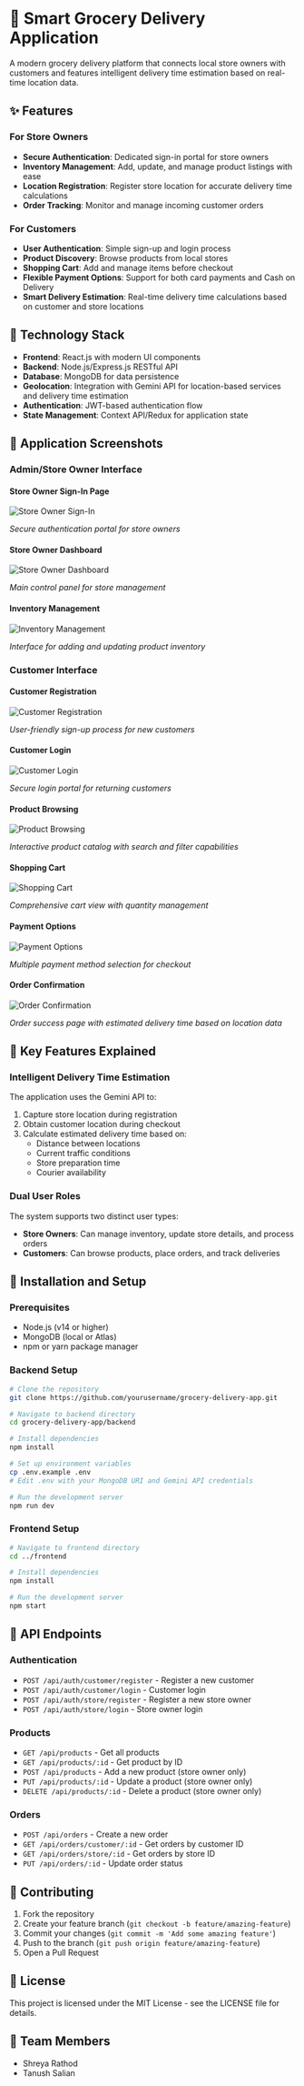 # 🛒 Smart Grocery Delivery Application

A modern grocery delivery platform that connects local store owners with customers and features intelligent delivery time estimation based on real-time location data.

## ✨ Features

### For Store Owners
- **Secure Authentication**: Dedicated sign-in portal for store owners
- **Inventory Management**: Add, update, and manage product listings with ease
- **Location Registration**: Register store location for accurate delivery time calculations
- **Order Tracking**: Monitor and manage incoming customer orders

### For Customers
- **User Authentication**: Simple sign-up and login process
- **Product Discovery**: Browse products from local stores
- **Shopping Cart**: Add and manage items before checkout
- **Flexible Payment Options**: Support for both card payments and Cash on Delivery
- **Smart Delivery Estimation**: Real-time delivery time calculations based on customer and store locations

## 🔧 Technology Stack

- **Frontend**: React.js with modern UI components
- **Backend**: Node.js/Express.js RESTful API
- **Database**: MongoDB for data persistence
- **Geolocation**: Integration with Gemini API for location-based services and delivery time estimation
- **Authentication**: JWT-based authentication flow
- **State Management**: Context API/Redux for application state

## 📸 Application Screenshots

### Admin/Store Owner Interface

#### Store Owner Sign-In Page
![Store Owner Sign-In](https://github.com/user-attachments/assets/9c0d6a6b-c096-4f0a-8940-2c2fc3b72d2f)

*Secure authentication portal for store owners*

#### Store Owner Dashboard
![Store Owner Dashboard](https://github.com/user-attachments/assets/f7cb5234-4dfd-44bf-a775-ab58a0200118)

*Main control panel for store management*

#### Inventory Management
![Inventory Management](https://github.com/user-attachments/assets/f4611480-102f-4243-ab57-c5f4d6ad268a)

*Interface for adding and updating product inventory*

### Customer Interface

#### Customer Registration
![Customer Registration](https://github.com/user-attachments/assets/e7c4f6a3-b10b-4747-bd11-8e3078e64f5b)

*User-friendly sign-up process for new customers*

#### Customer Login
![Customer Login](https://github.com/user-attachments/assets/8b26b2cd-9f22-4d46-a8a7-1a7d6999c97c)

*Secure login portal for returning customers*

#### Product Browsing
![Product Browsing](https://github.com/user-attachments/assets/1bf4e293-cfaa-46c3-9107-059decb25028)

*Interactive product catalog with search and filter capabilities*

#### Shopping Cart
![Shopping Cart](https://github.com/user-attachments/assets/785185a9-48cf-4c09-bff9-d2668a174c8c)

*Comprehensive cart view with quantity management*

#### Payment Options
![Payment Options](https://github.com/user-attachments/assets/39ae61d3-0069-4b55-a11a-f4f8f98d1ed5)

*Multiple payment method selection for checkout*

#### Order Confirmation
![Order Confirmation](https://github.com/user-attachments/assets/b6bdf8f6-ff67-47c7-b187-0b8a3298e792)

*Order success page with estimated delivery time based on location data*

## 🌟 Key Features Explained

### Intelligent Delivery Time Estimation
The application uses the Gemini API to:
1. Capture store location during registration
2. Obtain customer location during checkout
3. Calculate estimated delivery time based on:
   - Distance between locations
   - Current traffic conditions
   - Store preparation time
   - Courier availability

### Dual User Roles
The system supports two distinct user types:
- **Store Owners**: Can manage inventory, update store details, and process orders
- **Customers**: Can browse products, place orders, and track deliveries

## 🚀 Installation and Setup

### Prerequisites
- Node.js (v14 or higher)
- MongoDB (local or Atlas)
- npm or yarn package manager

### Backend Setup
```bash
# Clone the repository
git clone https://github.com/yourusername/grocery-delivery-app.git

# Navigate to backend directory
cd grocery-delivery-app/backend

# Install dependencies
npm install

# Set up environment variables
cp .env.example .env
# Edit .env with your MongoDB URI and Gemini API credentials

# Run the development server
npm run dev
```

### Frontend Setup
```bash
# Navigate to frontend directory
cd ../frontend

# Install dependencies
npm install

# Run the development server
npm start
```

## 📝 API Endpoints

### Authentication
- `POST /api/auth/customer/register` - Register a new customer
- `POST /api/auth/customer/login` - Customer login
- `POST /api/auth/store/register` - Register a new store owner
- `POST /api/auth/store/login` - Store owner login

### Products
- `GET /api/products` - Get all products
- `GET /api/products/:id` - Get product by ID
- `POST /api/products` - Add a new product (store owner only)
- `PUT /api/products/:id` - Update a product (store owner only)
- `DELETE /api/products/:id` - Delete a product (store owner only)

### Orders
- `POST /api/orders` - Create a new order
- `GET /api/orders/customer/:id` - Get orders by customer ID
- `GET /api/orders/store/:id` - Get orders by store ID
- `PUT /api/orders/:id` - Update order status

## 🤝 Contributing

1. Fork the repository
2. Create your feature branch (`git checkout -b feature/amazing-feature`)
3. Commit your changes (`git commit -m 'Add some amazing feature'`)
4. Push to the branch (`git push origin feature/amazing-feature`)
5. Open a Pull Request

## 📄 License

This project is licensed under the MIT License - see the LICENSE file for details.

## 👥 Team Members

- Shreya Rathod
- Tanush Salian
